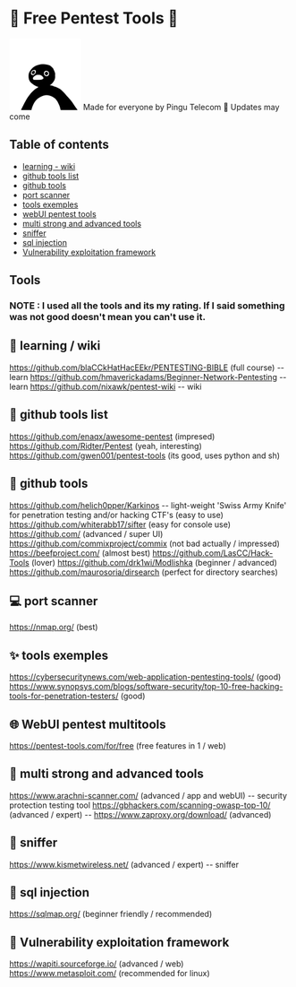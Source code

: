 # 🎈 Free Pentest Tools 🎈
![pingu image](pingu.png)
Made for everyone by Pingu Telecom 🐧
Updates may come
## Table of contents
* [learning - wiki](#📖-learning-/-wiki)
* [github tools list](#🧨-github-tools-list)
* [github tools](#🎇-github-tools)
* [port scanner](#💻-port-scanner)
* [tools exemples](#✨-tools-exemples)
* [webUI pentest tools](#🌐-webUI-pentest-toolsup)
* [multi strong and advanced tools](#💪-multi-strong-and-advanced-tools)
* [sniffer](#🐺-sniffer)
* [sql injection](#💉-sql-injection)
* [Vulnerability exploitation framework](#🧪-Vulnerability-exploitation-framework)

## Tools
### NOTE : I used all the tools and its my rating. If I said something was not good doesn't mean you can't use it.
## 📖 learning / wiki
https://github.com/blaCCkHatHacEEkr/PENTESTING-BIBLE (full course) -- learn
https://github.com/hmaverickadams/Beginner-Network-Pentesting -- learn
https://github.com/nixawk/pentest-wiki -- wiki

## 🧨 github tools list
https://github.com/enaqx/awesome-pentest (impresed)
https://github.com/Ridter/Pentest (yeah, interesting)
https://github.com/gwen001/pentest-tools (its good, uses python and sh)

## 🎇 github tools
https://github.com/helich0pper/Karkinos -- light-weight 'Swiss Army Knife' for penetration testing and/or hacking CTF's (easy to use)
https://github.com/whiterabb17/sifter (easy for console use)
https://github.com/ (advanced / super UI)
https://github.com/commixproject/commix (not bad actually / impressed)
https://beefproject.com/ (almost best)
https://github.com/LasCC/Hack-Tools (lover)
https://github.com/drk1wi/Modlishka (beginner / advanced)
https://github.com/maurosoria/dirsearch (perfect for directory searches)

## 💻 port scanner
https://nmap.org/ (best)

## ✨ tools exemples
https://cybersecuritynews.com/web-application-pentesting-tools/ (good)
https://www.synopsys.com/blogs/software-security/top-10-free-hacking-tools-for-penetration-testers/ (good)

## 🌐 WebUI pentest multitools
https://pentest-tools.com/for/free (free features in 1 / web)

## 💪 multi strong and advanced tools
https://www.arachni-scanner.com/ (advanced / app and webUI) -- security protection testing tool
https://gbhackers.com/scanning-owasp-top-10/ (advanced / expert) -- 
https://www.zaproxy.org/download/ (advanced)

## 🐺 sniffer
https://www.kismetwireless.net/ (advanced / expert) -- sniffer

## 💉 sql injection
https://sqlmap.org/ (beginner friendly / recommended)

## 🧪 Vulnerability exploitation framework
https://wapiti.sourceforge.io/ (advanced / web)
https://www.metasploit.com/ (recommended for linux)
